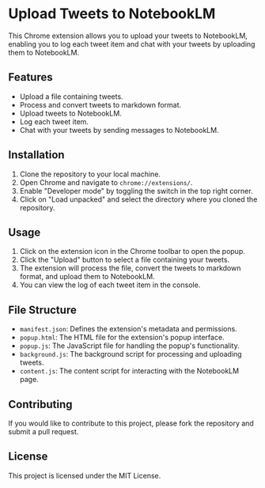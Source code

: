 # Upload Tweets to NotebookLM

This Chrome extension allows you to upload your tweets to NotebookLM, enabling you to log each tweet item and chat with your tweets by uploading them to NotebookLM.

## Features

- Upload a file containing tweets.
- Process and convert tweets to markdown format.
- Upload tweets to NotebookLM.
- Log each tweet item.
- Chat with your tweets by sending messages to NotebookLM.

## Installation

1. Clone the repository to your local machine.
2. Open Chrome and navigate to `chrome://extensions/`.
3. Enable "Developer mode" by toggling the switch in the top right corner.
4. Click on "Load unpacked" and select the directory where you cloned the repository.

## Usage

1. Click on the extension icon in the Chrome toolbar to open the popup.
2. Click the "Upload" button to select a file containing your tweets.
3. The extension will process the file, convert the tweets to markdown format, and upload them to NotebookLM.
4. You can view the log of each tweet item in the console.

## File Structure

- `manifest.json`: Defines the extension's metadata and permissions.
- `popup.html`: The HTML file for the extension's popup interface.
- `popup.js`: The JavaScript file for handling the popup's functionality.
- `background.js`: The background script for processing and uploading tweets.
- `content.js`: The content script for interacting with the NotebookLM page.

## Contributing

If you would like to contribute to this project, please fork the repository and submit a pull request.

## License

This project is licensed under the MIT License.